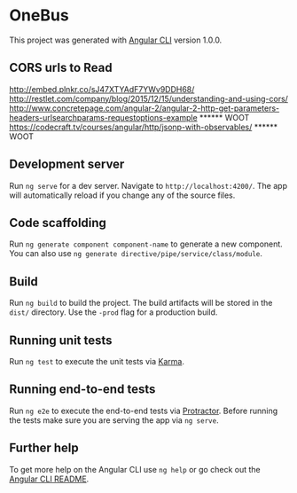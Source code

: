 # OneBus

This project was generated with [Angular CLI](https://github.com/angular/angular-cli) version 1.0.0.

## CORS urls to Read
http://embed.plnkr.co/sJ47XTYAdF7YWv9DDH68/
http://restlet.com/company/blog/2015/12/15/understanding-and-using-cors/
http://www.concretepage.com/angular-2/angular-2-http-get-parameters-headers-urlsearchparams-requestoptions-example
****** WOOT
https://codecraft.tv/courses/angular/http/jsonp-with-observables/
****** WOOT

## Development server

Run `ng serve` for a dev server. Navigate to `http://localhost:4200/`. The app will automatically reload if you change any of the source files.

## Code scaffolding

Run `ng generate component component-name` to generate a new component. You can also use `ng generate directive/pipe/service/class/module`.

## Build

Run `ng build` to build the project. The build artifacts will be stored in the `dist/` directory. Use the `-prod` flag for a production build.

## Running unit tests

Run `ng test` to execute the unit tests via [Karma](https://karma-runner.github.io).

## Running end-to-end tests

Run `ng e2e` to execute the end-to-end tests via [Protractor](http://www.protractortest.org/).
Before running the tests make sure you are serving the app via `ng serve`.

## Further help

To get more help on the Angular CLI use `ng help` or go check out the [Angular CLI README](https://github.com/angular/angular-cli/blob/master/README.md).
